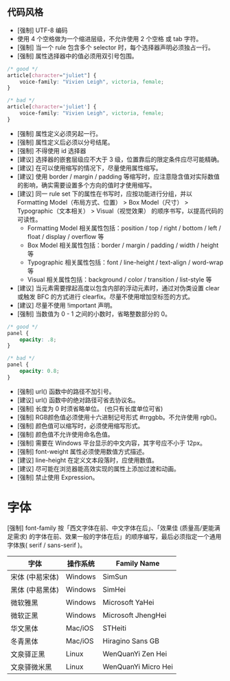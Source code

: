 ## 代码风格

* [强制] UTF-8 编码
* 使用 4 个空格做为一个缩进层级，不允许使用 2 个空格 或 tab 字符。
* [强制] 当一个 rule 包含多个 selector 时，每个选择器声明必须独占一行。
* [强制] 属性选择器中的值必须用双引号包围。

```css
/* good */
article[character="juliet"] {
    voice-family: "Vivien Leigh", victoria, female;
}

/* bad */
article[character='juliet'] {
    voice-family: "Vivien Leigh", victoria, female;
}
```
* [强制] 属性定义必须另起一行。
* [强制] 属性定义后必须以分号结尾。
* [强制] 不得使用 id 选择器
* [建议] 选择器的嵌套层级应不大于 3 级，位置靠后的限定条件应尽可能精确。
* [建议] 在可以使用缩写的情况下，尽量使用属性缩写。
* [建议] 使用 border / margin / padding 等缩写时，应注意隐含值对实际数值的影响，确实需要设置多个方向的值时才使用缩写。
* [建议] 同一 rule set 下的属性在书写时，应按功能进行分组，并以 Formatting Model（布局方式、位置） > Box Model（尺寸） > Typographic（文本相关） > Visual（视觉效果） 的顺序书写，以提高代码的可读性。
    * Formatting Model 相关属性包括：position / top / right / bottom / left / float / display / overflow 等
    * Box Model 相关属性包括：border / margin / padding / width / height 等
    * Typographic 相关属性包括：font / line-height / text-align / word-wrap 等
    * Visual 相关属性包括：background / color / transition / list-style 等
* [建议] 当元素需要撑起高度以包含内部的浮动元素时，通过对伪类设置 clear 或触发 BFC 的方式进行 clearfix。尽量不使用增加空标签的方式。
* [建议] 尽量不使用 !important 声明。
* [强制] 当数值为 0 - 1 之间的小数时，省略整数部分的 0。
```css
/* good */
panel {
    opacity: .8;
}

/* bad */
panel {
    opacity: 0.8;
}
```

* [强制] url() 函数中的路径不加引号。
* [建议] url() 函数中的绝对路径可省去协议名。
* [强制] 长度为 0 时须省略单位。 (也只有长度单位可省)
* [强制] RGB颜色值必须使用十六进制记号形式 #rrggbb。不允许使用 rgb()。
* [强制] 颜色值可以缩写时，必须使用缩写形式。
* [强制] 颜色值不允许使用命名色值。
* [强制] 需要在 Windows 平台显示的中文内容，其字号应不小于 12px。
* [强制] font-weight 属性必须使用数值方式描述。
* [建议] line-height 在定义文本段落时，应使用数值。
* [建议] 尽可能在浏览器能高效实现的属性上添加过渡和动画。
* [强制] 禁止使用 Expression。

# 字体

[强制] font-family 按「西文字体在前、中文字体在后」、「效果佳 (质量高/更能满足需求) 的字体在前、效果一般的字体在后」的顺序编写，最后必须指定一个通用字体族( serif / sans-serif )。

字体 |	操作系统	|Family Name
---------|----------|--------- 
宋体 (中易宋体)	|Windows	|SimSun
黑体 (中易黑体)	|Windows	|SimHei
微软雅黑	| Windows	| Microsoft YaHei
微软正黑	| Windows	| Microsoft JhengHei
华文黑体	| Mac/iOS	| STHeiti
冬青黑体	| Mac/iOS	| Hiragino Sans GB
文泉驿正黑	| Linux	| WenQuanYi Zen Hei
文泉驿微米黑	| Linux	| WenQuanYi Micro Hei